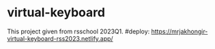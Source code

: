 # virtual-keyboard

This project given from rsschool 2023Q1.
#deploy:
https://mrjakhongir-virtual-keyboard-rss2023.netlify.app/
